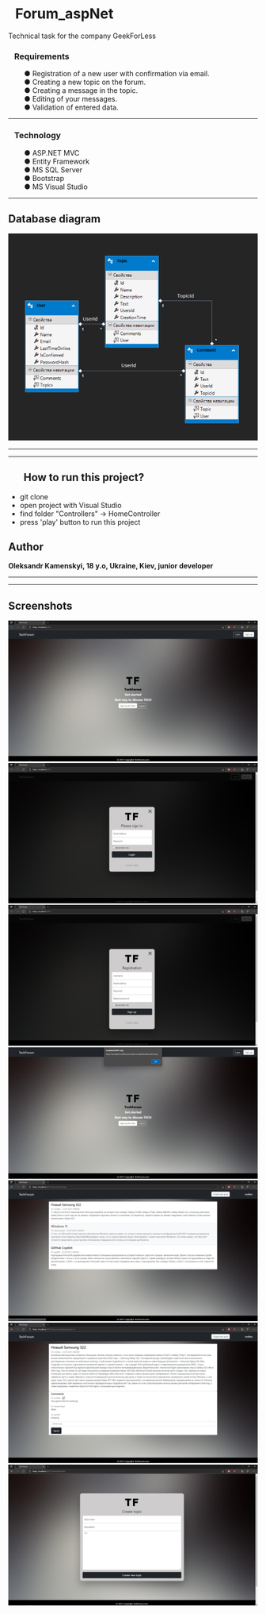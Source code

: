 # &ensp;Forum_aspNet

Technical task for the company GeekForLess

### &ensp; <b> Requirements  </b>
&ensp;&ensp;&ensp;&ensp; ● Registration of a new user with confirmation via email. <br/>
&ensp;&ensp;&ensp;&ensp; ● Creating a new topic on the forum.<br/>
&ensp;&ensp;&ensp;&ensp; ● Creating a message in the topic.<br/>
&ensp;&ensp;&ensp;&ensp; ● Editing of your messages.<br/>
&ensp;&ensp;&ensp;&ensp; ● Validation of entered data.

---

### &ensp; <b> Technology  </b>
&ensp;&ensp;&ensp;&ensp; ● ASP.NET MVC <br/>
&ensp;&ensp;&ensp;&ensp; ● Entity Framework <br/>
&ensp;&ensp;&ensp;&ensp; ● MS SQL Server <br/>
&ensp;&ensp;&ensp;&ensp; ● Bootstrap <br/>
&ensp;&ensp;&ensp;&ensp; ● MS Visual Studio 

---
## Database diagram
![Alt Text](https://github.com/Rock-Lex/Forum_aspNet/blob/master/materials/Database_diagram.png)

---
---



 ## &ensp; &ensp;  <b> How to run this project? </b>
 - git clone
 - open project with Visual Studio
 - find folder "Controllers" -> HomeController
 - press 'play' button to run this project 

## Author

**Oleksandr Kamenskyi, 18 y.o, Ukraine, Kiev, junior developer**

---
---
## Screenshots

![Alt Text](https://github.com/Rock-Lex/Forum_aspNet/blob/master/materials/mainPage.png)
![Alt Text](https://github.com/Rock-Lex/Forum_aspNet/blob/master/materials/login.png)
![Alt Text](https://github.com/Rock-Lex/Forum_aspNet/blob/master/materials/registration.png)
![Alt Text](https://github.com/Rock-Lex/Forum_aspNet/blob/master/materials/emailConfirmation.png)
![Alt Text](https://github.com/Rock-Lex/Forum_aspNet/blob/master/materials/homePage.png)
![Alt Text](https://github.com/Rock-Lex/Forum_aspNet/blob/master/materials/topicPage.png)
![Alt Text](https://github.com/Rock-Lex/Forum_aspNet/blob/master/materials/createTopicPage.png)
